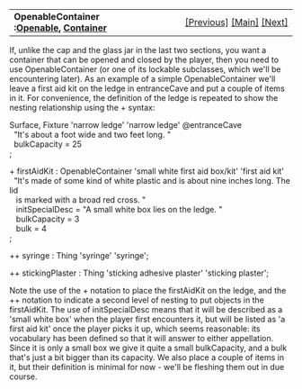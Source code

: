 <table width="100%" data-border="0" data-cellspacing="0"
data-cellpadding="3" data-bgcolor="#C0C0C0">
<colgroup>
<col style="width: 50%" />
<col style="width: 50%" />
</colgroup>
<tbody>
<tr>
<td style="text-align: left;"><strong>OpenableContainer :<a
href="openable.htm">Openable</a>, <a
href="container.htm">Container</a><br />
</strong></td>
<td style="text-align: right;"><a href="container.htm">[Previous]</a> <a
href="generalintroduction.htm">[Main]</a> <a
href="notifyinsert+notifyremove.htm">[Next]</a></td>
</tr>
</tbody>
</table>

  
If, unlike the cap and the glass jar in the last two sections, you want
a container that can be opened and closed by the player, then you need
to use OpenableContainer (or one of its lockable subclasses, which we'll
be encountering later). As an example of a simple OpenableContainer
we'll leave a first aid kit on the ledge in entranceCave and put a
couple of items in it. For convenience, the definition of the ledge is
repeated to show the nesting relationship using the + syntax:  
  
Surface, Fixture 'narrow ledge' 'narrow ledge' @entranceCave  
  "It's about a foot wide and two feet long. "  
  bulkCapacity = 25  
;  
  
+ firstAidKit : OpenableContainer 'small white first aid box/kit' 'first aid kit'   
  "It's made of some kind of white plastic and is about nine inches long. The lid  
   is marked with a broad red cross. "  
   initSpecialDesc = "A small white box lies on the ledge. "  
   bulkCapacity = 3  
   bulk = 4  
;  
  
++ syringe : Thing 'syringe' 'syringe';  
  
++ stickingPlaster : Thing 'sticking adhesive plaster' 'sticking plaster';  
  
Note the use of the + notation to place the firstAidKit on the ledge,
and the ++ notation to indicate a second level of nesting to put objects
in the firstAidKit. The use of initSpecialDesc means that it will be
described as a 'small white box' when the player first encounters it,
but will be listed as 'a first aid kit' once the player picks it up,
which seems reasonable: its vocabulary has been defined so that it will
answer to either appellation. Since it is only a small box we give it
quite a small bulkCapacity, and a bulk that's just a bit bigger than its
capacity. We also place a couple of items in it, but their definition is
minimal for now - we'll be fleshing them out in due course.  
  
  
